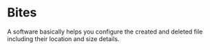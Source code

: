 # Bites
A software basically helps you configure the created and deleted file including their location and size details.
